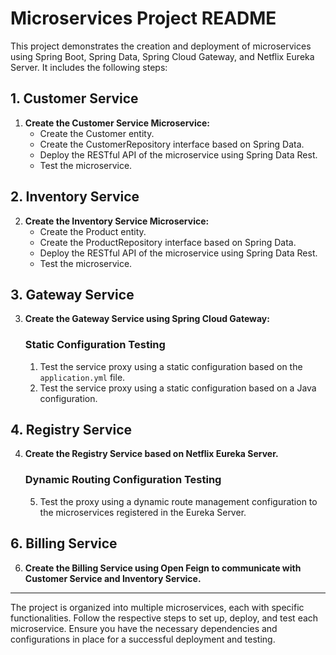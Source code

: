 # Microservices Project README

This project demonstrates the creation and deployment of microservices using Spring Boot, Spring Data, Spring Cloud Gateway, and Netflix Eureka Server. It includes the following steps:

## 1. Customer Service

1. **Create the Customer Service Microservice:**
   - Create the Customer entity.
   - Create the CustomerRepository interface based on Spring Data.
   - Deploy the RESTful API of the microservice using Spring Data Rest.
   - Test the microservice.

## 2. Inventory Service

2. **Create the Inventory Service Microservice:**
   - Create the Product entity.
   - Create the ProductRepository interface based on Spring Data.
   - Deploy the RESTful API of the microservice using Spring Data Rest.
   - Test the microservice.

## 3. Gateway Service

3. **Create the Gateway Service using Spring Cloud Gateway:**

   ### Static Configuration Testing
   1. Test the service proxy using a static configuration based on the `application.yml` file.
   2. Test the service proxy using a static configuration based on a Java configuration.

## 4. Registry Service

4. **Create the Registry Service based on Netflix Eureka Server.**

   ### Dynamic Routing Configuration Testing
   5. Test the proxy using a dynamic route management configuration to the microservices registered in the Eureka Server.

## 6. Billing Service

6. **Create the Billing Service using Open Feign to communicate with Customer Service and Inventory Service.**

---

The project is organized into multiple microservices, each with specific functionalities. Follow the respective steps to set up, deploy, and test each microservice. Ensure you have the necessary dependencies and configurations in place for a successful deployment and testing.
